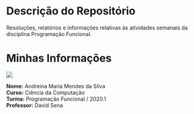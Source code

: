 # Descrição do Repositório
Resoluções, relatórios e informações relativas às atividades semanais da disciplina Programação Funcional.  

#

# Minhas Informações

![](Perfil.png)

**Nome:** Andreina Maria Mendes da Silva  
**Curso:** Ciência da Computação  
**Turma:** Programação Funcional / 2020.1  
**Professor:** David Sena  

#
